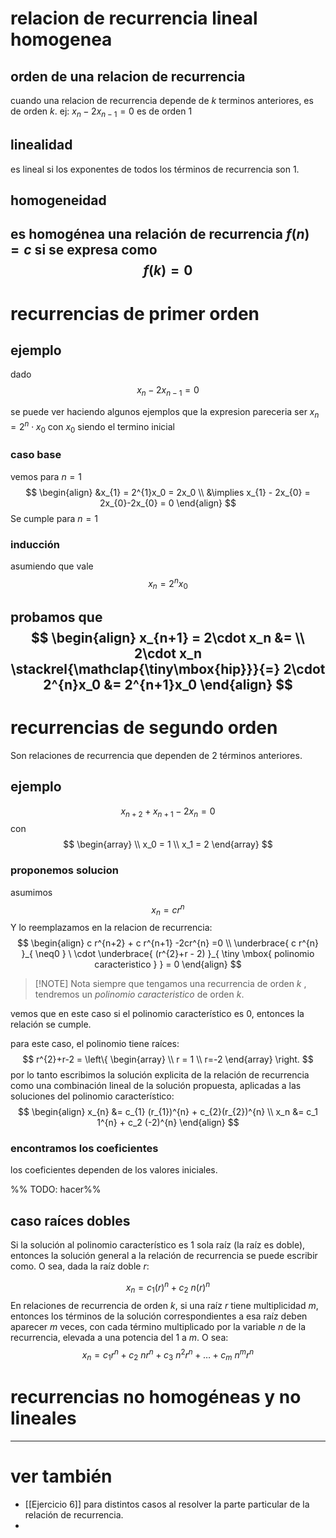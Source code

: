 # relacion de recurrencia lineal homogenea
## orden de una relacion de recurrencia
cuando una relacion de recurrencia depende de $k$ terminos anteriores, es de orden $k$.
ej: $x_n -2x_{n-1} = 0$ es de orden 1
## linealidad
es lineal si los exponentes de todos los términos de recurrencia son 1.

## homogeneidad
es homogénea una relación de recurrencia $f(n) = c$ si se expresa como
$$
f(k) = 0
$$
-------
# recurrencias de primer orden
## ejemplo
dado
$$
x_n -2x_{n-1} =0
$$

se puede ver haciendo algunos ejemplos que la expresion pareceria ser $x_n=2^{n}\cdot x_0$ con $x_0$ siendo el termino inicial
### caso base
vemos para $n=1$
$$
\begin{align}
&x_{1} = 2^{1}x_0 = 2x_0  \\
&\implies x_{1} - 2x_{0} = 2x_{0}-2x_{0} = 0
\end{align}
$$
Se cumple para $n=1$

### inducción
asumiendo que vale
$$
x_n = 2^{n}x_0
$$

probamos que
$$
\begin{align}
x_{n+1} = 2\cdot x_n &= \\
2\cdot x_n \stackrel{\mathclap{\tiny\mbox{hip}}}{=} 2\cdot 2^{n}x_0 &= 2^{n+1}x_0 
\end{align}
$$
----------
# recurrencias de segundo orden
Son relaciones de recurrencia que dependen de 2 términos anteriores.
## ejemplo
$$
x_{n+2} + x_{n+1} - 2x_n = 0
$$
con
$$
\begin{array} \\
x_0 = 1 \\
x_1 = 2
\end{array}
$$
### proponemos solucion
asumimos 
$$
x_n = c r^{n}
$$
Y lo reemplazamos en la relacion de recurrencia:
$$
\begin{align}
c r^{n+2} + c r^{n+1} -2cr^{n} =0 \\
\underbrace{ c r^{n} }_{ \neq0 } \ \cdot \underbrace{ (r^{2}+r - 2) }_{ \tiny \mbox{ polinomio caracteristico } } = 0
\end{align}
$$

>[!NOTE] Nota
>siempre que tengamos una recurrencia de orden $k$
, tendremos un *polinomio caracteristico* de orden $k$.

vemos que en este caso si el polinomio característico es 0, entonces la relación se cumple.

para este caso, el polinomio tiene raíces:
$$
r^{2}+r-2 = \left\{ \begin{array} \\
r = 1 \\
r=-2
\end{array} \right.
$$
por lo tanto escribimos la solución explicita de la relación de recurrencia como una combinación lineal de la solución propuesta, aplicadas a las soluciones del polinomio característico:
$$
\begin{align} 
x_{n} &= c_{1} (r_{1})^{n} + c_{2}(r_{2})^{n} \\
x_n &= c_1 1^{n} + c_2 (-2)^{n}
\end{align}
$$

### encontramos los coeficientes
los coeficientes dependen de los valores iniciales.

%% TODO: hacer%%
## caso raíces dobles
Si la solución al polinomio característico es 1 sola raíz (la raíz es doble), entonces la solución general a la relación de recurrencia se puede escribir como. O sea, dada la raíz doble $r$:

$$
x_{n} = c_{1}(r)^{n} + c_{2}\ n(r)^{n}
$$
En relaciones de recurrencia de orden $k$, si una raíz $r$ tiene multiplicidad $m$, entonces los términos de la solución correspondientes a esa raíz deben aparecer $m$ veces, con cada término multiplicado por la variable $n$ de la recurrencia, elevada a una potencia del $1$ a $m$. O sea:
$$
x_{n} = c_{1} r^{n} + c_{2}\ n r^{n} + c_{3}\ n^{2} r^{n} + \dots + c_{m}\ n^{m} r^{n}
$$





# recurrencias no homogéneas y no lineales




-------
# ver también
* [[Ejercicio 6]] para distintos casos al resolver la parte particular de la relación de recurrencia.
* 
